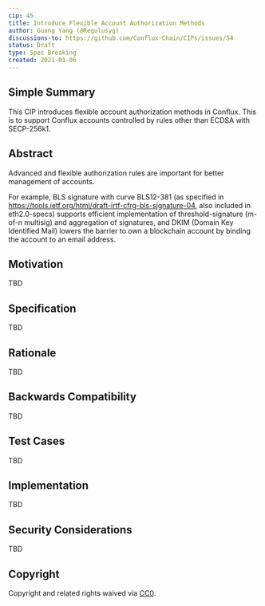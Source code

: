 ```yaml
---
cip: 45
title: Introduce Flexible Account Authorization Methods
author: Guang Yang (@Regulusyg)
discussions-to: https://github.com/Conflux-Chain/CIPs/issues/54
status: Draft
type: Spec Breaking
created: 2021-01-06
---
```


<!--You can leave these HTML comments in your merged CIP and delete the visible duplicate text guides, they will not appear and may be helpful to refer to if you edit it again. This is the suggested template for new CIPs. Note that a CIP number will be assigned by an editor. When opening a pull request to submit your CIP, please use an abbreviated title in the filename, `CIP-draft_title_abbrev.md`. The title should be 44 characters or less.-->

## Simple Summary

This CIP introduces flexible account authorization methods in Conflux. This is to support Conflux accounts controlled by rules other than ECDSA with SECP-256k1. 

## Abstract

Advanced and flexible authorization rules are important for better management of accounts. 

For example, BLS signature with curve BLS12-381 (as specified in https://tools.ietf.org/html/draft-irtf-cfrg-bls-signature-04, also included in eth2.0-specs) supports efficient implementation of threshold-signature (m-of-n multisig) and aggregation of signatures, and DKIM (Domain Key Identified Mail) lowers the barrier to own a blockchain account by binding the account to an email address. 

## Motivation

TBD

## Specification

TBD

## Rationale

TBD

## Backwards Compatibility

TBD

## Test Cases

TBD

## Implementation

TBD

## Security Considerations
TBD

## Copyright
Copyright and related rights waived via [CC0](https://creativecommons.org/publicdomain/zero/1.0/).
